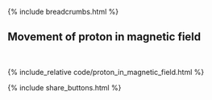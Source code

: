 {% include breadcrumbs.html %}

## Movement of proton in magnetic field
<div class="header_line"><br/></div>

{% include_relative code/proton_in_magnetic_field.html %}

<p style="clear: both;"></p>

{% include share_buttons.html %}
